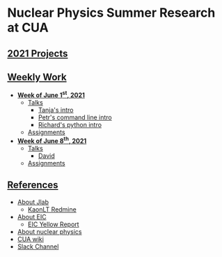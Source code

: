 # Nuclear Physics Summer Research at CUA

## [2021 Projects](https://www.vsl.cua.edu/cua_phy/index.php/MainPage:Nuclear:Summer2021)

## [Weekly Work](weekly_work)
* **[Week of June 1<sup>st</sup>, 2021](weekly_work/6_1_2021)**
    * [Talks](weekly_work/6_1_2021/talks)
        * [Tanja's intro](weekly_work/6_1_2021/talks/Tanja_CUA-NP-Summer2021-06012021-intro.pdf)
        * [Petr's command line intro](weekly_work/6_1_2021/talks/Petr_presentation-2021-06-01-linux-terminal.pdf)
        * [Richard's python intro](weekly_work/6_1_2021/talks/Richard_py_intro.ipynb)
    * [Assignments](weekly_work/6_1_2021/weekly_assignments.md)
* **[Week of June 8<sup>th</sup>, 2021](weekly_work/6_8_2021)**
    * [Talks](weekly_work/6_8_2021/talks)
        * [David](weekly_work/6_8_2021/talks/David_Z_Research_6_8.pptx)
    * [Assignments](weekly_work/6_8_2021/weekly_assignments.md)    

## [References](references)
* [About Jlab](https://www.jlab.org/about)
    * [KaonLT Redmine](https://redmine.jlab.org/projects/kltexp/wiki)
* [About EIC](https://www.nationalacademies.org/news/2018/07/a-domestic-electron-ion-collider-would-unlock-scientific-mysteries-of-atomic-nuclei-maintain-us-leadership-in-accelerator-science-new-report-says)
    * [EIC Yellow Report](https://userweb.jlab.org/~doug/yr-jan2021/EIC_YR_FULL.pdf)
* [About nuclear physics](https://particleadventure.org/)
* [CUA wiki](http://www.vsl.cua.edu/cua_phy/index.php/MainPage:Nuclear:Summer2021)
* [Slack Channel](https://cua-reu-2021.slack.com/)